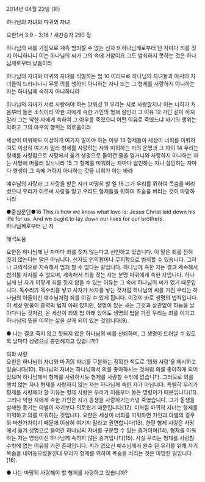2014년 04월 22일 (화)

하나님의 자녀와 마귀의 자녀



요한1서 3:9 - 3:16 / 새찬송가 290 장


하나님의 씨를 가짐으로 계속 범죄할 수 없는 신자
9 하나님께로부터 난 자마다 죄를 짓지 아니하나니 이는 하나님의 씨가 그의 속에 거함이요 그도 범죄하지 못하는 것은 하나님께로부터 났음이라  

하나님의 자녀와 마귀의 자녀를 식별하는 법
10 이러므로 하나님의 자녀들과 마귀의 자녀들이 드러나나니 무릇 의를 행하지 아니하는 자나 또는 그 형제를 사랑하지 아니하는 자는 하나님께 속하지 아니하니라  

하나님의 자녀가 서로 사랑해야 하는 당위성 
11 우리는 서로 사랑할지니 이는 너희가 처음부터 들은 소식이라 
악한 자에게 속한 가인의 형제 살인과 그 이유
12 가인 같이 하지 말라 그는 악한 자에게 속하여 그 아우를 죽였으니 어떤 이유로 죽였느냐 자기의 행위는 악하고 그의 아우의 행위는 의로움이라    

세상이 미워해도 이상하게 여기지 말아야 하는 이유
13 형제들아 세상이 너희를 미워하여도 이상히 여기지 말라 
형제를 사랑하는 자와 미워하는 자의 운명과 그 차이
14 우리는 형제를 사랑함으로 사망에서 옮겨 생명으로 들어간 줄을 알거니와 사랑하지 아니하는 자는 사망에 머물러 있느니라 15 그 형제를 미워하는 자마다 살인하는 자니 살인하는 자마다 영생이 그 속에 거하지 아니하는 것을 너희가 아는 바라 

예수님의 사랑과 그 사랑을 받은 자가 마땅히 할 일 
16 그가 우리를 위하여 목숨을 버리셨으니 우리가 이로써 사랑을 알고 우리도 형제들을 위하여 목숨을 버리는 것이 마땅하니라  

●중심문단●16 This is how we know what love is: Jesus Christ laid down his life for us. And we ought to lay down our lives for our brothers.   
하나님께로부터 난 자

해석도움





요한은 하나님께 난 자마다 죄를 짓지 않는다고 선언하고 있습니다. 이 말은 죄를 전혀 짓지 않는다는 말은 아닙니다. 신자도 연약함이나 무지함으로 범죄할 수 있습니다. 그러나 고의적으로 지속해서 범죄 할 수 없다는 말입니다. 하나님께 속한 자는 결코 계속해서 범죄를 저지를 수 없으며, 계속해서 죄를 짓는 자는 분명 마귀에게 속한 자입니다. 하나님께 난 자가 이렇게 죄를 짓지 않을 수 있는 이유는 그 속에 하나님의 씨가 있기 때문입니다. 독수리가 독수리를 낳고 사자가 사자를 낳는 것처럼 하나님의 씨를 가진 우리는 하나님의 아들이신 예수님처럼 죄를 이길 수 있게 됩니다. 이것이 바로 생명의 법칙입니다. 이 세상 만물이 중력의 법칙 아래 있지만, 생명이 있는 새는 그것과 상관없이 하늘을 날아다니는 것처럼, 온 세상이 죄의 법 아래 있어도 생명의 법을 가진 우리는 죄를 이기고 하나님의 뜻을 이루는 삶을 살게 되어 있는 것입니다(9). 

● 나는 결코 죽지 않고 헛되지 않은 하나님의 씨를 신뢰하며, 그 생명이 드러날 수 있도록 날마다 성령으로 충만해지고 있습니까? 

의와 사랑  
요한은 하나님의 자녀와 마귀의 자녀를 구분하는 정확한 척도로 ‘의와 사랑’을 제시하고 있습니다(10). 하나님의 자녀는 하나님께서 의를 좋아하시는 것처럼 의를 좋아하게 되어 있으며 하나님께서 형제를 사랑하시듯 형제를 사랑할 수밖에 없습니다. 그러므로 의를 행치 않는 자나 형제를 사랑하지 않는 자는 하나님께 속한 자가 아닙니다. 특별히 우리가 형제를 사랑해야 할 이유는 형제 사랑은 우리가 처음부터 들은 명령이기 때문입니다(11). 그러나 악한 자에게 속한 가인은 자기 동생을 사랑하기는커녕 죽였습니다. 그가 동생을 살해한 동기는 아벨이 자기보다 의로웠기 때문입니다(12). 이처럼 마귀의 자녀는 형제를 미워하고 의를 미워하는 것입니다. 요한은 세상이 너희를 미워하면 가인과 아벨의 경우와 마찬가지이기 때문에 이상히 여기지 말라고 권면합니다(13). 한편 형제 사랑은 사망에서 옮겨 생명으로 들어간 하나님의 자녀를 구분할 수 있는 증거이며(14), 형제를 미워하는 자는 영생이신 하나님께 속하지 않은 증거입니다(15). 사실 우리는 형제를 사랑할 수밖에 없는 이유를 가진 존재입니다. 죄가 없으신 예수님께서 원수 된 우리를 위해 자기 목숨을 내어놓으셨을진대 우리가 형제를 위하여 목숨을 버리는 것은 마땅한 일입니다(16). 

● 나는 마땅히 사랑해야 할 형제를 사랑하고 있습니까?